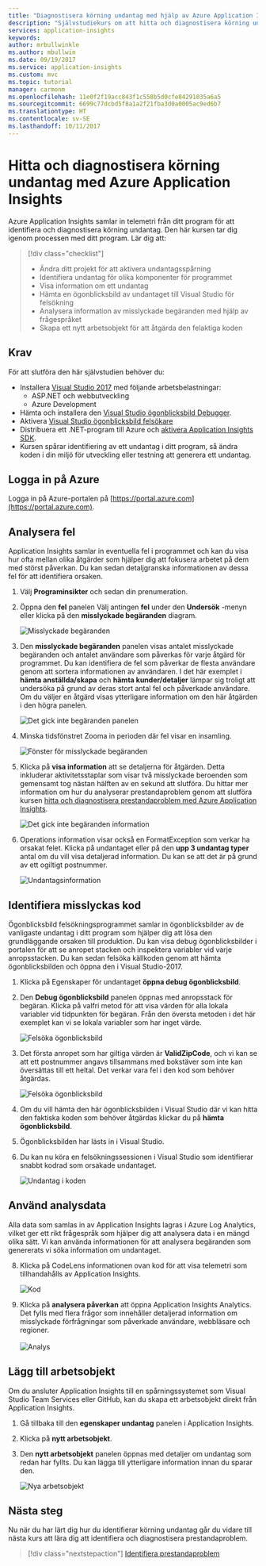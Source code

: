 ```yaml
---
title: "Diagnostisera körning undantag med hjälp av Azure Application Insights | Microsoft Docs"
description: "Självstudiekurs om att hitta och diagnostisera körning undantag i ditt program med hjälp av Azure Application Insights."
services: application-insights
keywords: 
author: mrbullwinkle
ms.author: mbullwin
ms.date: 09/19/2017
ms.service: application-insights
ms.custom: mvc
ms.topic: tutorial
manager: carmonm
ms.openlocfilehash: 11e0f2f19acc843f1c558b5d0cfe84291035a6a5
ms.sourcegitcommit: 6699c77dcbd5f8a1a2f21fba3d0a0005ac9ed6b7
ms.translationtype: HT
ms.contentlocale: sv-SE
ms.lasthandoff: 10/11/2017
---
```

# <a name="find-and-diagnose-run-time-exceptions-with-azure-application-insights"></a>Hitta och diagnostisera körning undantag med Azure Application Insights

Azure Application Insights samlar in telemetri från ditt program för att identifiera och diagnostisera körning undantag.  Den här kursen tar dig igenom processen med ditt program.  Lär dig att:

> [!div class="checklist"]
> * Ändra ditt projekt för att aktivera undantagsspårning
> * Identifiera undantag för olika komponenter för programmet
> * Visa information om ett undantag
> * Hämta en ögonblicksbild av undantaget till Visual Studio för felsökning
> * Analysera information av misslyckade begäranden med hjälp av frågespråket
> * Skapa ett nytt arbetsobjekt för att åtgärda den felaktiga koden


## <a name="prerequisites"></a>Krav

För att slutföra den här självstudien behöver du:

- Installera [Visual Studio 2017](https://www.visualstudio.com/downloads/) med följande arbetsbelastningar:
    - ASP.NET och webbutveckling
    - Azure Development
- Hämta och installera den [Visual Studio ögonblicksbild Debugger](http://aka.ms/snapshotdebugger).
- Aktivera [Visual Studio ögonblicksbild felsökare](https://docs.microsoft.com/en-us/azure/application-insights/app-insights-snapshot-debugger)
- Distribuera ett .NET-program till Azure och [aktivera Application Insights SDK](app-insights-asp-net.md). 
- Kursen spårar identifiering av ett undantag i ditt program, så ändra koden i din miljö för utveckling eller testning att generera ett undantag. 

## <a name="log-in-to-azure"></a>Logga in på Azure
Logga in på Azure-portalen på [https://portal.azure.com](https://portal.azure.com).


## <a name="analyze-failures"></a>Analysera fel
Application Insights samlar in eventuella fel i programmet och kan du visa hur ofta mellan olika åtgärder som hjälper dig att fokusera arbetet på dem med störst påverkan.  Du kan sedan detaljgranska informationen av dessa fel för att identifiera orsaken.   

1. Välj **Programinsikter** och sedan din prenumeration.  
1. Öppna den **fel** panelen Välj antingen **fel** under den **Undersök** -menyn eller klicka på den **misslyckade begäranden** diagram.

    ![Misslyckade begäranden](media/app-insights-tutorial-runtime-exceptions/failed-requests.png)

2. Den **misslyckade begäranden** panelen visas antalet misslyckade begäranden och antalet användare som påverkas för varje åtgärd för programmet.  Du kan identifiera de fel som påverkar de flesta användare genom att sortera informationen av användaren.  I det här exemplet i **hämta anställda/skapa** och **hämta kunder/detaljer** lämpar sig troligt att undersöka på grund av deras stort antal fel och påverkade användare.  Om du väljer en åtgärd visas ytterligare information om den här åtgärden i den högra panelen.

    ![Det gick inte begäranden panelen](media/app-insights-tutorial-runtime-exceptions/failed-requests-blade.png)

3. Minska tidsfönstret Zooma in perioden där fel visar en insamling.

    ![Fönster för misslyckade begäranden](media/app-insights-tutorial-runtime-exceptions/failed-requests-window.png)

4. Klicka på **visa information** att se detaljerna för åtgärden.  Detta inkluderar aktivitetsstaplar som visar två misslyckade beroenden som gemensamt tog nästan hälften av en sekund att slutföra.  Du hittar mer information om hur du analyserar prestandaproblem genom att slutföra kursen [hitta och diagnostisera prestandaproblem med Azure Application Insights](app-insights-tutorial-performance.md).

    ![Det gick inte begäranden information](media/app-insights-tutorial-runtime-exceptions/failed-requests-details.png)

5. Operations information visar också en FormatException som verkar ha orsakat felet.  Klicka på undantaget eller på den **upp 3 undantag typer** antal om du vill visa detaljerad information.  Du kan se att det är på grund av ett ogiltigt postnummer.

    ![Undantagsinformation](media/app-insights-tutorial-runtime-exceptions/failed-requests-exception.png)



## <a name="identify-failing-code"></a>Identifiera misslyckas kod
Ögonblicksbild felsökningsprogrammet samlar in ögonblicksbilder av de vanligaste undantag i ditt program som hjälper dig att lösa den grundläggande orsaken till produktion.  Du kan visa debug ögonblicksbilder i portalen för att se anropet stacken och inspektera variabler vid varje anropsstacken. Du kan sedan felsöka källkoden genom att hämta ögonblicksbilden och öppna den i Visual Studio-2017.

1. Klicka på Egenskaper för undantaget **öppna debug ögonblicksbild**.
2. Den **Debug ögonblicksbild** panelen öppnas med anropsstack för begäran.  Klicka på valfri metod för att visa värden för alla lokala variabler vid tidpunkten för begäran.  Från den översta metoden i det här exemplet kan vi se lokala variabler som har inget värde.

    ![Felsöka ögonblicksbild](media/app-insights-tutorial-runtime-exceptions/debug-snapshot-01.png)

4. Det första anropet som har giltiga värden är **ValidZipCode**, och vi kan se att ett postnummer angavs tillsammans med bokstäver som inte kan översättas till ett heltal.  Det verkar vara fel i den kod som behöver åtgärdas.

    ![Felsöka ögonblicksbild](media/app-insights-tutorial-runtime-exceptions/debug-snapshot-02.png)

5. Om du vill hämta den här ögonblicksbilden i Visual Studio där vi kan hitta den faktiska koden som behöver åtgärdas klickar du på **hämta ögonblicksbild**.
6. Ögonblicksbilden har lästs in i Visual Studio.
7. Du kan nu köra en felsökningssessionen i Visual Studio som identifierar snabbt kodrad som orsakade undantaget.

    ![Undantag i koden](media/app-insights-tutorial-runtime-exceptions/exception-code.png)


## <a name="use-analytics-data"></a>Använd analysdata
Alla data som samlas in av Application Insights lagras i Azure Log Analytics, vilket ger ett rikt frågespråk som hjälper dig att analysera data i en mängd olika sätt.  Vi kan använda informationen för att analysera begäranden som genererats vi söka information om undantaget. 

8. Klicka på CodeLens informationen ovan kod för att visa telemetri som tillhandahålls av Application Insights.

    ![Kod](media/app-insights-tutorial-runtime-exceptions/codelens.png)

9. Klicka på **analysera påverkan** att öppna Application Insights Analytics.  Det fylls med flera frågor som innehåller detaljerad information om misslyckade förfrågningar som påverkade användare, webbläsare och regioner.<br><br>![Analys](media/app-insights-tutorial-runtime-exceptions/analytics.png)<br>

## <a name="add-work-item"></a>Lägg till arbetsobjekt
Om du ansluter Application Insights till en spårningssystemet som Visual Studio Team Services eller GitHub, kan du skapa ett arbetsobjekt direkt från Application Insights.

1. Gå tillbaka till den **egenskaper undantag** panelen i Application Insights.
2. Klicka på **nytt arbetsobjekt**.
3. Den **nytt arbetsobjekt** panelen öppnas med detaljer om undantag som redan har fyllts.  Du kan lägga till ytterligare information innan du sparar den.

    ![Nya arbetsobjekt](media/app-insights-tutorial-runtime-exceptions/new-work-item.png)

## <a name="next-steps"></a>Nästa steg
Nu när du har lärt dig hur du identifierar körning undantag går du vidare till nästa kurs att lära dig att identifiera och diagnostisera prestandaproblem.

> [!div class="nextstepaction"]
> [Identifiera prestandaproblem](app-insights-tutorial-performance.md)